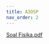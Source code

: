 ```yaml
---
title: A3OSP
nav_order: 2
---
```


[Soal Fisika.pdf](https://drive.google.com/file/d/1-QKmaPTmJrln3w1IzbDtgqYhMkX-4tA8/view?usp=drivesdk)
